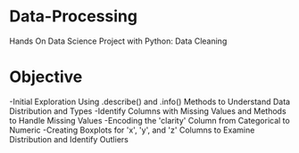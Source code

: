 # Data-Processing
 Hands On Data Science Project with Python: Data Cleaning
# Objective
 -Initial Exploration Using .describe() and .info() Methods to Understand Data Distribution and Types
 -Identify Columns with Missing Values and Methods to Handle Missing Values
 -Encoding the 'clarity' Column from Categorical to Numeric
 -Creating Boxplots for 'x', 'y', and 'z' Columns to Examine Distribution and Identify Outliers
